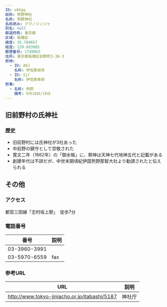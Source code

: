 ```yaml
---
ID: vA5gq
総称: 熊野神社
名称: 熊野神社
名称読み: クマノジンジャ
別名: null
都道府県: 東京都
区域: 板橋区
緯度: 35.769657
経度: 139.693085
郵便番号: 1740063
住所: 東京都板橋区前野町3-38-3
祭神:
  - ID: A6J
    名称: 伊佐那岐命
  - ID: Sjr
    名称: 伊佐那美命
祭事:
  - 名称: 例祭
    備考: 9月18日/19日
---
```


## 旧前野村の氏神社

### 歴史

- 旧前野村には氏神社が3社あった
- 中前野の鎮守として崇敬された
- 寛文二年（1662年）の「御水帳」に、祭神は天神七代地神五代と記載がある
- 創建年代は不詳だが、中世末期頃紀伊国熊野那智大社より勧請されたと伝えられる

## その他

### アクセス

都営三田線「志村坂上駅」　徒歩7分

### 電話番号

| 番号         | 説明 |
| ------------ | ---- |
| 03-3960-3991 |      |
| 03-5970-6559 | fax  |

### 参考URL

| URL                                           | 説明   |
| --------------------------------------------- | ------ |
| http://www.tokyo-jinjacho.or.jp/itabashi/5187 | 神社庁 |
